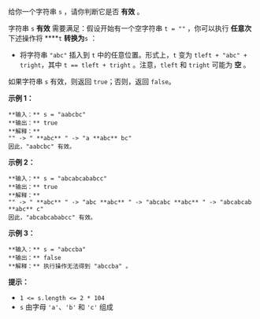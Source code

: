 给你一个字符串 `s` ，请你判断它是否 **有效** 。

字符串 `s` **有效** 需要满足：假设开始有一个空字符串 `t = ""` ，你可以执行 **任意次** 下述操作将 ****`t`
**转换为**`s` ：

  * 将字符串 `"abc"` 插入到 `t` 中的任意位置。形式上，`t` 变为 `tleft + "abc" + tright`，其中 `t == tleft + tright` 。注意，`tleft` 和 `tright` 可能为 **空** 。

如果字符串 `s` 有效，则返回 `true`；否则，返回 `false`。



**示例 1：**

    
    
    **输入：** s = "aabcbc"
    **输出：** true
    **解释：**
    "" -> " **abc** " -> "a **abc** bc"
    因此，"aabcbc" 有效。

**示例 2：**

    
    
    **输入：** s = "abcabcababcc"
    **输出：** true
    **解释：**
    "" -> " **abc** " -> "abc **abc** " -> "abcabc **abc** " -> "abcabcab **abc** c"
    因此，"abcabcababcc" 有效。

**示例 3：**

    
    
    **输入：** s = "abccba"
    **输出：** false
    **解释：** 执行操作无法得到 "abccba" 。



**提示：**

  * `1 <= s.length <= 2 * 104`
  * `s` 由字母 `'a'`、`'b'` 和 `'c'` 组成

